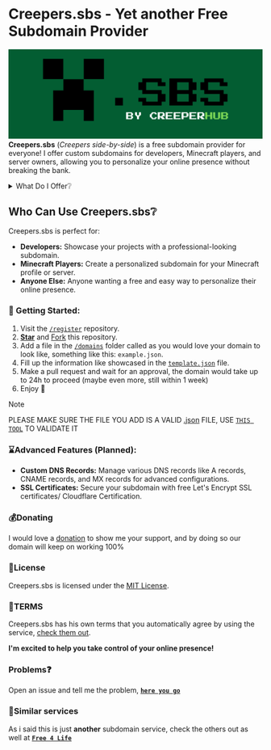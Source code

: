 # Creepers.sbs - Yet another Free Subdomain Provider
[![Banner](https://raw.githubusercontent.com/creepersbs/.github/refs/heads/main/profile/mini-banner.png)](https://creepers.sbs)
**Creepers.sbs** (*Creepers side-by-side*) is a free subdomain provider for everyone! I offer custom subdomains for developers, Minecraft players, and server owners, allowing you to personalize your online presence without breaking the bank.

<details> <summary>What Do I Offer❔</summary>


* **Free Subdomains:** No hidden fees, no credit cards required.
* **Customizable Names:** Create unique subdomains for your projects, websites, or Minecraft servers.
* **Quick and Easy Setup:** Get your subdomain up and running in hours (soon i will add automatization).
* **Complete subdomain ownership:** Choose from a variety of subdomains with the `sbs` TLD (side-by-side) you can use everywhere you want.
* **Reliable DNS:** Ensure your subdomain is always accessible with a robust DNS infrastructure powered by these 3 services: <br><br>
 [![Cloudflare](https://github.com/creepersbs/.github/blob/main/profile/cloudflare.png)](https://cloudflare.com) <br>
 [![Gcore](https://github.com/creepersbs/.github/blob/main/profile/gcore.png)](https://gcore.com) <br>
 [![CloudDNS](https://github.com/creepersbs/.github/blob/main/profile/cloudns.png)](https://cloudns.net/)
 </details>
 
## **Who Can Use Creepers.sbs❔**

Creepers.sbs is perfect for:

* **Developers:** Showcase your projects with a professional-looking subdomain.
* **Minecraft Players:** Create a personalized subdomain for your Minecraft profile or server.
* **Anyone Else:** Anyone wanting a free and easy way to personalize their online presence.

### 📌 Getting Started:

1. Visit the [`/register`](https://github.com/creepersbs/register) repository.
2. [**Star**](https://docs.github.com/en/get-started/exploring-projects-on-github/saving-repositories-with-stars) and [Fork](https://github.com/creepersbs/register/fork) this repository.
3. Add a file in the [`/domains`](https://github.com/creepersbs/register/blob/main/domains) folder called as you would love your domain to look like, something like this: `example.json`.
4. Fill up the information like showcased in the [`template.json`](https://github.com/creepersbs/register/blob/main/domains/template.json) file.
5. Make a pull request and wait for an approval, the domain would take up to 24h to proceed (maybe even more, still within 1 week)
6. Enjoy 🤩<br>

> [!NOTE]
>PLEASE MAKE SURE THE FILE YOU ADD IS A VALID [.json](https://en.wikipedia.org/wiki/JSON) FILE, USE [`THIS TOOL`](https://jsonlint.com/) TO VALIDATE IT

[badge-cf]:https://shields.io/badge/%20-cloudflare-blue?logo=cloudflare&style=plastic?cacheSeconds=3600
[badge-dnssec]:https://shields.io/badge/%20-DNSSEC-blue?logo=moleculer&logoColor=white&style=plastic?cacheSeconds=3600
[badge-ssl]:https://shields.io/badge/SSL-Required-blue?style=plastic?cacheSeconds=3600

### ⌛**Advanced Features (Planned):**

* **Custom DNS Records:** Manage various DNS records like A records, CNAME records, and MX records for advanced configurations.
* **SSL Certificates:** Secure your subdomain with free Let's Encrypt SSL certificates/ Cloudflare Certification.

### 💰**Donating**

I would love a [donation](https://creepers.sbs/donate) to show me your support, and by doing so our domain will keep on working 100%

### 📃**License**

Creepers.sbs is licensed under the [MIT License](https://choosealicense.com/licenses/mit/).

### 📜**TERMS**

Creepers.sbs has his own terms that you automatically agree by using the service, [check them out](https://github.com/creepersbs/register/blob/main/SECURITY.md).

**I'm excited to help you take control of your online presence!**

### Problems❓
 Open an issue and tell me the problem, [**`here you go`**](https://github.com/creepersbs/register/issues/new/choose)

### 🤝Similar services
As i said this is just **another** subdomain service, check the others out as well at [**`Free 4 Life`**](https://free.hrsn.dev/#/?id=domains)
